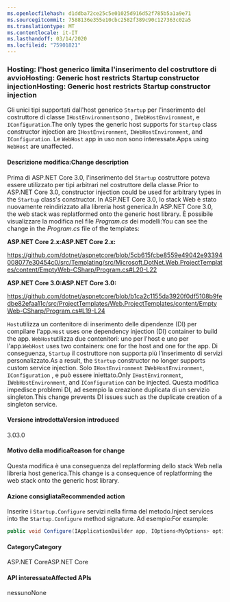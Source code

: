 ```yaml
---
ms.openlocfilehash: d1ddba72ce25c5e01025d916d52f785b5a1a9e71
ms.sourcegitcommit: 7588136e355e10cbc2582f389c90c127363c02a5
ms.translationtype: MT
ms.contentlocale: it-IT
ms.lasthandoff: 03/14/2020
ms.locfileid: "75901821"
---
```

### <a name="hosting-generic-host-restricts-startup-constructor-injection"></a><span data-ttu-id="d7182-101">Hosting: l'host generico limita l'inserimento del costruttore di avvioHosting: Generic host restricts Startup constructor injection</span><span class="sxs-lookup"><span data-stu-id="d7182-101">Hosting: Generic host restricts Startup constructor injection</span></span>

<span data-ttu-id="d7182-102">Gli unici tipi supportati dall'host generico `Startup` per l'inserimento del costruttore di classe `IHostEnvironment`sono , `IWebHostEnvironment`, e `IConfiguration`.</span><span class="sxs-lookup"><span data-stu-id="d7182-102">The only types the generic host supports for `Startup` class constructor injection are `IHostEnvironment`, `IWebHostEnvironment`, and `IConfiguration`.</span></span> <span data-ttu-id="d7182-103">Le `WebHost` app in uso non sono interessate.</span><span class="sxs-lookup"><span data-stu-id="d7182-103">Apps using `WebHost` are unaffected.</span></span>

#### <a name="change-description"></a><span data-ttu-id="d7182-104">Descrizione modifica:</span><span class="sxs-lookup"><span data-stu-id="d7182-104">Change description</span></span>

<span data-ttu-id="d7182-105">Prima di ASP.NET Core 3.0, l'inserimento del `Startup` costruttore poteva essere utilizzato per tipi arbitrari nel costruttore della classe.</span><span class="sxs-lookup"><span data-stu-id="d7182-105">Prior to ASP.NET Core 3.0, constructor injection could be used for arbitrary types in the `Startup` class's constructor.</span></span> <span data-ttu-id="d7182-106">In ASP.NET Core 3.0, lo stack Web è stato nuovamente reindirizzato alla libreria host generica.</span><span class="sxs-lookup"><span data-stu-id="d7182-106">In ASP.NET Core 3.0, the web stack was replatformed onto the generic host library.</span></span> <span data-ttu-id="d7182-107">È possibile visualizzare la modifica nel file *Program.cs* dei modelli:</span><span class="sxs-lookup"><span data-stu-id="d7182-107">You can see the change in the *Program.cs* file of the templates:</span></span>

<span data-ttu-id="d7182-108">**ASP.NET Core 2.x:**</span><span class="sxs-lookup"><span data-stu-id="d7182-108">**ASP.NET Core 2.x:**</span></span>

<https://github.com/dotnet/aspnetcore/blob/5cb615fcbe8559e49042e93394008077e30454c0/src/Templating/src/Microsoft.DotNet.Web.ProjectTemplates/content/EmptyWeb-CSharp/Program.cs#L20-L22>

<span data-ttu-id="d7182-109">**ASP.NET Core 3.0:**</span><span class="sxs-lookup"><span data-stu-id="d7182-109">**ASP.NET Core 3.0:**</span></span>

<https://github.com/dotnet/aspnetcore/blob/b1ca2c1155da3920f0df5108b9fedbe82efaa11c/src/ProjectTemplates/Web.ProjectTemplates/content/EmptyWeb-CSharp/Program.cs#L19-L24>

<span data-ttu-id="d7182-110">`Host`utilizza un contenitore di inserimento delle dipendenze (DI) per compilare l'app.</span><span class="sxs-lookup"><span data-stu-id="d7182-110">`Host` uses one dependency injection (DI) container to build the app.</span></span> <span data-ttu-id="d7182-111">`WebHost`utilizza due contenitori: uno per l'host e uno per l'app.</span><span class="sxs-lookup"><span data-stu-id="d7182-111">`WebHost` uses two containers: one for the host and one for the app.</span></span> <span data-ttu-id="d7182-112">Di conseguenza, `Startup` il costruttore non supporta più l'inserimento di servizi personalizzato.</span><span class="sxs-lookup"><span data-stu-id="d7182-112">As a result, the `Startup` constructor no longer supports custom service injection.</span></span> <span data-ttu-id="d7182-113">Solo `IHostEnvironment` `IWebHostEnvironment`, `IConfiguration` , e può essere iniettato.</span><span class="sxs-lookup"><span data-stu-id="d7182-113">Only `IHostEnvironment`, `IWebHostEnvironment`, and `IConfiguration` can be injected.</span></span> <span data-ttu-id="d7182-114">Questa modifica impedisce problemi DI, ad esempio la creazione duplicata di un servizio singleton.</span><span class="sxs-lookup"><span data-stu-id="d7182-114">This change prevents DI issues such as the duplicate creation of a singleton service.</span></span>

#### <a name="version-introduced"></a><span data-ttu-id="d7182-115">Versione introdotta</span><span class="sxs-lookup"><span data-stu-id="d7182-115">Version introduced</span></span>

<span data-ttu-id="d7182-116">3.0</span><span class="sxs-lookup"><span data-stu-id="d7182-116">3.0</span></span>

#### <a name="reason-for-change"></a><span data-ttu-id="d7182-117">Motivo della modifica</span><span class="sxs-lookup"><span data-stu-id="d7182-117">Reason for change</span></span>

<span data-ttu-id="d7182-118">Questa modifica è una conseguenza del replatforming dello stack Web nella libreria host generica.</span><span class="sxs-lookup"><span data-stu-id="d7182-118">This change is a consequence of replatforming the web stack onto the generic host library.</span></span>

#### <a name="recommended-action"></a><span data-ttu-id="d7182-119">Azione consigliata</span><span class="sxs-lookup"><span data-stu-id="d7182-119">Recommended action</span></span>

<span data-ttu-id="d7182-120">Inserire i `Startup.Configure` servizi nella firma del metodo.</span><span class="sxs-lookup"><span data-stu-id="d7182-120">Inject services into the `Startup.Configure` method signature.</span></span> <span data-ttu-id="d7182-121">Ad esempio:</span><span class="sxs-lookup"><span data-stu-id="d7182-121">For example:</span></span>

```csharp
public void Configure(IApplicationBuilder app, IOptions<MyOptions> options)
```

#### <a name="category"></a><span data-ttu-id="d7182-122">Category</span><span class="sxs-lookup"><span data-stu-id="d7182-122">Category</span></span>

<span data-ttu-id="d7182-123">ASP.NET Core</span><span class="sxs-lookup"><span data-stu-id="d7182-123">ASP.NET Core</span></span>

#### <a name="affected-apis"></a><span data-ttu-id="d7182-124">API interessate</span><span class="sxs-lookup"><span data-stu-id="d7182-124">Affected APIs</span></span>

<span data-ttu-id="d7182-125">nessuno</span><span class="sxs-lookup"><span data-stu-id="d7182-125">None</span></span>

<!-- 

#### Affected APIs

Not detectable via API analysis

-->
